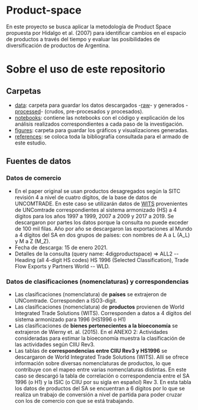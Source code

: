 # Product-space

En este proyecto se busca aplicar la metodología de Product Space propuesta por Hidalgo et al. (2007) para identificar cambios en el espacio de productos a través del tiempo y evaluar las posibilidades de diversificación de productos de Argentina.

# Sobre el uso de este repositorio

## Carpetas

- [data](./data/): carpeta para guardar los datos descargados -[raw](./data/raw)- y generados -[processed](./data/raw)- (crudos, pre-procesados y procesados).    
- [notebooks](./notebooks/): contiene las notebooks con el código y explicación de los análisis realizados correspondientes a cada paso de la investigación. 
- [figures](./figures/): carpeta para guardar los gráficos y visualizaciones generadas. 
- [references](./references/): se coloca toda la bibliografía consultada para el armado de este estudio.

## Fuentes de datos

### Datos de comercio 

* En el paper original se usan productos desagregados según la SITC revisión 4 a nivel de cuatro dígitos, de la base de datos de UNCOMTRADE. En este caso se utilizarán datos de [WITS](http://wits.worldbank.org/) provenientes de UNComtrade correspondientes al sistema armonizado (HS) a 4 dígitos para los años 1997 a 1999, 2007 a 2009 y 2017 a 2019. Se descargaron por partes los datos porque la consulta no puede exceder de 100 mil filas. Año por año se descargaron las exportaciones al Mundo a 4 dígitos del SA en dos grupos de países: con nombres de A a L (A_L) y M a Z (M_Z).
* Fecha de descarga: 15 de enero 2021. 
* Detalles de la consulta (query name: 4digproductspace) => ALL2 -- Heading (all 4-digit HS codes) HS 1996 (Selected Classification), Trade Flow Exports y Partners World -- WLD.

### Datos de clasificaciones (nomenclaturas) y correspondencias

- Las clasificaciones (nomenclatura) de **países** se extrajeron de UNComtrade. Corresponden a ISO3-digit. 
- Las clasificaciones (nomenclatura) de **productos** provienen de World Integrated Trade Solutions (WITS). Corresponden a datos a 4 dígitos del sistema armonizado para 1996 (HS1996 o H1)
- Las clasificaciones de **bienes pertenecientes a la bioeconomía** se extrajeron de Wierny et. al. (2015). En el ANEXO 2: Actividades consideradas para estimar la bioeconomía muestra la clasificación de las actividades según CIIU Rev3.
- Las tablas de **correspondencias entre CIIU Rev3 y HS1996** se descargaron de World Integrated Trade Solutions (WITS). Allí se ofrece información sobre diversas nomenclaturas de productos, lo que contribuye con el mapeo entre varias nomenclaturas distintas. En este caso se descargó la tabla de correlación o correspondencia entre el SA 1996 (o H1) y la ISIC (o CIIU por su sigla en español) Rev 3. En esta tabla los datos de productos del SA se encuentran a 6 dígitos por lo que se realiza un trabajo de conversión a nivel de partida para poder cruzar con los de comercio con que se está trabajando.
